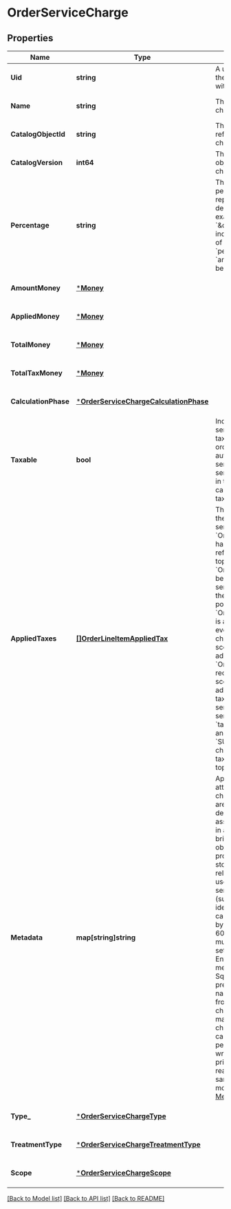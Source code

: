 # OrderServiceCharge

## Properties
Name | Type | Description | Notes
------------ | ------------- | ------------- | -------------
**Uid** | **string** | A unique ID that identifies the service charge only within this order. | [optional] [default to null]
**Name** | **string** | The name of the service charge. | [optional] [default to null]
**CatalogObjectId** | **string** | The catalog object ID referencing the service charge [CatalogObject](entity:CatalogObject). | [optional] [default to null]
**CatalogVersion** | **int64** | The version of the catalog object that this service charge references. | [optional] [default to null]
**Percentage** | **string** | The service charge percentage as a string representation of a decimal number. For example, &#x60;\&quot;7.25\&quot;&#x60; indicates a service charge of 7.25%.  Exactly 1 of &#x60;percentage&#x60; or &#x60;amount_money&#x60; should be set. | [optional] [default to null]
**AmountMoney** | [***Money**](Money.md) |  | [optional] [default to null]
**AppliedMoney** | [***Money**](Money.md) |  | [optional] [default to null]
**TotalMoney** | [***Money**](Money.md) |  | [optional] [default to null]
**TotalTaxMoney** | [***Money**](Money.md) |  | [optional] [default to null]
**CalculationPhase** | [***OrderServiceChargeCalculationPhase**](OrderServiceChargeCalculationPhase.md) |  | [optional] [default to null]
**Taxable** | **bool** | Indicates whether the service charge can be taxed. If set to &#x60;true&#x60;, order-level taxes automatically apply to the service charge. Note that service charges calculated in the &#x60;TOTAL_PHASE&#x60; cannot be marked as taxable. | [optional] [default to null]
**AppliedTaxes** | [**[]OrderLineItemAppliedTax**](OrderLineItemAppliedTax.md) | The list of references to the taxes applied to this service charge. Each &#x60;OrderLineItemAppliedTax&#x60; has a &#x60;tax_uid&#x60; that references the &#x60;uid&#x60; of a top-level &#x60;OrderLineItemTax&#x60; that is being applied to this service charge. On reads, the amount applied is populated.  An &#x60;OrderLineItemAppliedTax&#x60; is automatically created on every taxable service charge for all &#x60;ORDER&#x60; scoped taxes that are added to the order. &#x60;OrderLineItemAppliedTax&#x60; records for &#x60;LINE_ITEM&#x60; scoped taxes must be added in requests for the tax to apply to any taxable service charge. Taxable service charges have the &#x60;taxable&#x60; field set to &#x60;true&#x60; and calculated in the &#x60;SUBTOTAL_PHASE&#x60;.  To change the amount of a tax, modify the referenced top-level tax. | [optional] [default to null]
**Metadata** | **map[string]string** | Application-defined data attached to this service charge. Metadata fields are intended to store descriptive references or associations with an entity in another system or store brief information about the object. Square does not process this field; it only stores and returns it in relevant API calls. Do not use metadata to store any sensitive information (such as personally identifiable information or card details).  Keys written by applications must be 60 characters or less and must be in the character set &#x60;[a-zA-Z0-9_-]&#x60;. Entries can also include metadata generated by Square. These keys are prefixed with a namespace, separated from the key with a &#x27;:&#x27; character.  Values have a maximum length of 255 characters.  An application can have up to 10 entries per metadata field.  Entries written by applications are private and can only be read or modified by the same application.  For more information, see [Metadata](https://developer.squareup.com/docs/build-basics/metadata). | [optional] [default to null]
**Type_** | [***OrderServiceChargeType**](OrderServiceChargeType.md) |  | [optional] [default to null]
**TreatmentType** | [***OrderServiceChargeTreatmentType**](OrderServiceChargeTreatmentType.md) |  | [optional] [default to null]
**Scope** | [***OrderServiceChargeScope**](OrderServiceChargeScope.md) |  | [optional] [default to null]

[[Back to Model list]](../README.md#documentation-for-models) [[Back to API list]](../README.md#documentation-for-api-endpoints) [[Back to README]](../README.md)

